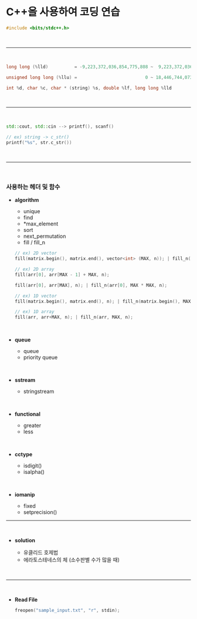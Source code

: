 # C++을 사용하여 코딩 연습

```cpp
#include <bits/stdc++.h>
```

<br>

*****

<br>

```cpp
long long (%lld)          = -9,223,372,036,854,775,808 ~  9,223,372,036,854,775,807
```
```cpp
unsigned long long (%llu) =                          0 ~ 18,446,744,073,709,551,615
```
```cpp
int %d, char %c, char * (string) %s, double %lf, long long %lld
```

<br>

*****

<br>

```cpp
std::cout, std::cin --> printf(), scanf()
```
```cpp
// ex) string -> c_str()
printf("%s", str.c_str())
```

<br>

*****

<br>

### 사용하는 헤더 및 함수

* **algorithm**

  - unique
  - find
  - *max_element
  - sort
  - next_permutation
  - fill / fill_n
  
  ```cpp
  // ex) 2D vector
  fill(matrix.begin(), matrix.end(), vector<int> (MAX, n)); | fill_n(matrix.begin(), MAX, vector<int> (MAX, n));
  ```

   ```cpp
  // ex) 2D array
  fill(arr[0], arr[MAX - 1] + MAX, n);
  ```
  ```cpp
  fill(arr[0], arr[MAX], n); | fill_n(arr[0], MAX * MAX, n);
  ```

  ```cpp
  // ex) 1D vector
  fill(matrix.begin(), matrix.end(), n); | fill_n(matrix.begin(), MAX, n);
  ```

   ```cpp
  // ex) 1D array
  fill(arr, arr+MAX, n); | fill_n(arr, MAX, n);
  ```

    
<br>

* **queue**

  - queue
  - priority queue
    
<br>

* **sstream**

  - stringstream

<br>

* **functional**

  - greater<int>
  - less<int>

<br>

* **cctype**

  - isdigit()
  - isalpha()

<br>

* **iomanip**

  - fixed
  - setprecision()

*****

<br>

* **solution**

  - 유클리드 호제법
  - 에라토스테네스의 체 (소수판별 수가 많을 때)

<br>

*****

<br>

* **Read File**
  ```cpp
  freopen("sample_input.txt", "r", stdin);
  ```